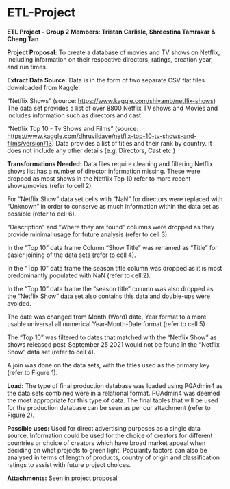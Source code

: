 # ETL-Project
**ETL Project - Group 2
Members: Tristan Carlisle, Shreestina Tamrakar & Cheng Tan**

**Project Proposal:**
To create a database of movies and TV shows on Netflix, including information on their respective directors, ratings, creation year, and run times.

**Extract Data Source:**
Data is in the form of two separate CSV flat files downloaded from Kaggle.

“Netflix Shows” (source: https://www.kaggle.com/shivamb/netflix-shows)
The data set provides a list of over 8800 Netflix TV shows and Movies and includes information such as directors and cast.

“Netflix Top 10 - Tv Shows and Films” (source: https://www.kaggle.com/dhruvildave/netflix-top-10-tv-shows-and-films/version/13)
Data provides a list of titles and their rank by country. It does not include any other details (e.g. Directors, Cast etc.)

**Transformations Needed:**
Data files require cleaning and filtering
Netflix shows list has a number of director information missing. These were dropped as most shows in the Netflix Top 10 refer to more recent shows/movies (refer to cell 2).

For “Netflix Show” data set cells with  “NaN” for directors were replaced with “Unknown” in order to conserve as much information within the data set as possible (refer to cell 6).

“Description” and “Where they are found” columns were dropped as they provide minimal usage for future analysis (refer to cell 3). 

In the “Top 10” data frame Column “Show Title” was renamed as “Title” for easier joining of the data sets (refer to cell 4).

In the “Top 10” data frame the season title column was dropped as it is most predominantly populated with NaN (refer to cell 2). 

In the “Top 10” data frame the “season title” column was also dropped as the  “Netflix Show” data set also contains this data and double-ups were avoided. 

The date was changed from Month (Word) date, Year format to a more usable universal all numerical Year-Month-Date format (refer to cell 5) 

The “Top 10” was filtered to dates that matched with the “Netflix Show” as shows released post-September 25 2021 would not be found in the “Netflix Show” 
data set (refer to cell 4). 

A join was done on the data sets, with the titles used as the primary key (refer to Figure 1).

**Load:**
The type of final production database was loaded using PGAdmin4 as the data sets combined were in a relational format. PGAdmin4 was deemed the most appropriate for this type of data.
The final tables that will be used for the production database can be seen as per our attachment (refer to Figure 2).

**Possible uses:**
Used for direct advertising purposes as a single data source.
Information could be used for the choice of creators for different countries or choice of creators which have broad market appeal when deciding on what projects to green light.
Popularity factors can also be analysed in terms of length of products, country of origin and classification ratings to assist with future project choices.

**Attachments:**
Seen in project proposal 

